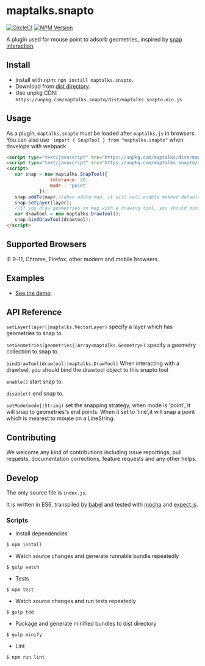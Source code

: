 # maptalks.snapto

[![CircleCI](https://circleci.com/gh/liubgithub/maptalks.snapto.svg?style=svg)](https://circleci.com/gh/liubgithub/maptalks.snapto)
[![NPM Version](https://img.shields.io/npm/v/maptalks.snapto.svg)](https://github.com/maptalks/maptalks.snapto)

A plugin used for mouse point to adsorb geometries, inspired by [snap interaction](http://openlayers.org/en/latest/examples/snap.html).

## Install
  
* Install with npm: ```npm install maptalks.snapto```. 
* Download from [dist directory](https://github.com/liubgithub/maptalks.snapto/tree/master/dist).
* Use unpkg CDN: ```https://unpkg.com/maptalks.snapto/dist/maptalks.snapto.min.js```

## Usage

As a plugin, ```maptalks.snapto``` must be loaded after ```maptalks.js``` in browsers. You can also use ```'import { SnapTool } from "maptalks.snapto"``` when develope with webpack.
```html
<script type="text/javascript" src="https://unpkg.com/maptalks/dist/maptalks.min.js"></script>
<script type="text/javascript" src="https://unpkg.com/maptalks.snapto/dist/maptalks.snapto.min.js"></script>
<script>
   var snap = new maptalks.SnapTool({
                tolerance: 20,
                mode : 'point'
            });
   snap.addTo(map);//when addto map, it will call enable method default.
   snap.setLayer(layer);
   //If you draw geometries on map with a drawing tool, you should bind the maptalks.DrawTool object to the snapto tool.
   var drawtool = new maptalks.DrawTool();
   snap.bindDrawTool(drawtool);
</script>
```
## Supported Browsers

IE 9-11, Chrome, Firefox, other modern and mobile browsers.

## Examples

* [See the demo](https://liubgithub.github.io/maptalks.snapto/demo/index.html).

## API Reference

`setLayer(layer||maptalks.VectorLayer)` specify a layer which has geometries to snap to.

`setGeometries(geometries||Array<maptalks.Geometry>)` specify a geometry collection to snap to.

`bindDrawTool(drawtool||maptalks.DrawTool)` When interacting with a drawtool, you should bind the drawtool object to this snapto tool

`enable()` start snap to.

`disable()` end snap to.

`setMode(mode||String)` set the snapping strategy, when mode is 'point', it will snap to geometries's end points. When it set to 'line',it will snap a point which is mearest to mouse on a LineString.


## Contributing

We welcome any kind of contributions including issue reportings, pull requests, documentation corrections, feature requests and any other helps.

## Develop

The only source file is ```index.js```.

It is written in ES6, transpiled by [babel](https://babeljs.io/) and tested with [mocha](https://mochajs.org) and [expect.js](https://github.com/Automattic/expect.js).

### Scripts

* Install dependencies
```shell
$ npm install
```

* Watch source changes and generate runnable bundle repeatedly
```shell
$ gulp watch
```

* Tests
```shell
$ npm test
```

* Watch source changes and run tests repeatedly
```shell
$ gulp tdd
```

* Package and generate minified bundles to dist directory
```shell
$ gulp minify
```

* Lint
```shell
$ npm run lint
```

